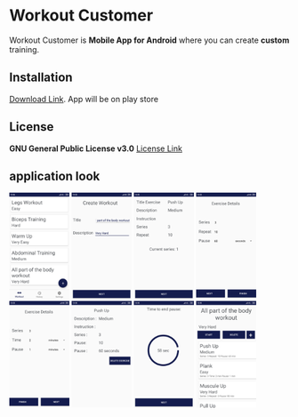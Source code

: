 # Workout Customer
Workout Customer is **Mobile App for Android** where you can create **custom** training.
## Installation
[Download Link](https://drive.google.com/open?id=1MBW2nbjt_jH-URsYbYJkYYTO-h1LfyuY). App will be on play store
## License
**GNU General Public License v3.0** [License Link](https://github.com/mati2251/WorkoutCustomer/blob/master/LICENSE)
## application look
<img src="https://github.com/mati2251/WorkoutCustomer/blob/master/.github/Screen%20/menu-view.png" height="192" width="108" float="left"/>
<img src="https://github.com/mati2251/WorkoutCustomer/blob/master/.github/Screen%20/creator-workout.png" height="192" width="108" float="left"/>
<img src="https://github.com/mati2251/WorkoutCustomer/blob/master/.github/Screen%20/repeat-view.png" height="192" width="108" float="left"/>
<img src="https://github.com/mati2251/WorkoutCustomer/blob/master/.github/Screen%20/exercise-repeat-creator.png" height="192" width="108" float="left"/>
<img src="https://github.com/mati2251/WorkoutCustomer/blob/master/.github/Screen%20/exercise-time-creator.png" height="192" width="108" float="left"/>
<img src="https://github.com/mati2251/WorkoutCustomer/blob/master/.github/Screen%20/exercise-view.png" height="192" width="108" float="left"/> 
<img src="https://github.com/mati2251/WorkoutCustomer/blob/master/.github/Screen%20/pause-view.png" height="192" width="108" float="left"/>
<img src="https://github.com/mati2251/WorkoutCustomer/blob/master/.github/Screen%20/view-workout.png" height="192" width="108" float="left"/>